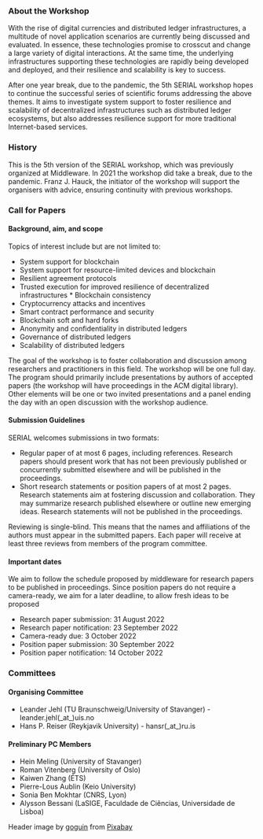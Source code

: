 ### About the Workshop

With the rise of digital currencies and distributed ledger infrastructures, a multitude of novel application scenarios are currently being discussed and evaluated. In essence, these technologies promise to crosscut and change a large variety of digital interactions. At the same time, the underlying infrastructures supporting these technologies are rapidly being developed and deployed, and their resilience and scalability is key to success.

After one year break, due to the pandemic, the 5th SERIAL workshop hopes to continue the successful series of scientific forums addressing the above themes. It aims to investigate system support to foster resilience and scalability of decentralized infrastructures such as distributed ledger ecosystems, but also addresses resilience support for more traditional Internet-based services.

### History

This is the 5th version of the SERIAL workshop, which was previously organized at Middleware. In 2021 the workshop did take a break, due to the pandemic. Franz J. Hauck, the initiator of the workshop will support the organisers with advice, ensuring continuity with previous workshops.

### Call for Papers

#### Background, aim, and scope

Topics of interest include but are not limited to:

* System support for blockchain
* System support for resource-limited devices and blockchain
* Resilient agreement protocols
* Trusted execution for improved resilience of decentralized infrastructures * Blockchain consistency
* Cryptocurrency attacks and incentives
* Smart contract performance and security
* Blockchain soft and hard forks
* Anonymity and confidentiality in distributed ledgers
* Governance of distributed ledgers
* Scalability of distributed ledgers

The goal of the workshop is to foster collaboration and discussion among researchers and practitioners in this field. The workshop will be one full day. The program should primarily include presentations by authors of accepted papers (the workshop will have proceedings in the ACM digital library). Other elements will be one or two invited presentations and a panel ending the day with an open discussion with the workshop audience.

#### Submission Guidelines

SERIAL welcomes submissions in two formats:
* Regular paper of at most 6 pages, including references. Research papers should
present work that has not been previously published or concurrently submitted elsewhere and will be published in the proceedings.
* Short research statements or position papers of at most 2 pages. Research
statements aim at fostering discussion and collaboration. They may summarize research published elsewhere or outline new emerging ideas. Research statements will not be published in the proceedings.

Reviewing is single-blind. This means that the names and affiliations of the authors must appear in the submitted papers. Each paper will receive at least three reviews from members of the program committee.

#### Important dates

We aim to follow the schedule proposed by middleware for research papers to be published in proceedings. Since position papers do not require a camera-ready, we aim for a later deadline, to allow fresh ideas to be proposed

* Research paper submission: 31 August 2022
* Research paper notification: 23 September 2022
* Camera-ready due: 3 October 2022
* Position paper submission: 30 September 2022
* Position paper notification: 14 October 2022

### Committees

#### Organising Committee
* Leander Jehl (TU Braunschweig/University of Stavanger) -  leander.jehl(\_at\_)uis.no
* Hans P. Reiser (Reykjavik University) - hansr(\_at\_)ru.is

#### Preliminary PC Members

* Hein Meling (University of Stavanger)
* Roman Vitenberg (University of Oslo)
* Kaiwen Zhang (ÉTS)
* Pierre-Lous Aublin (Keio University)
* Sonia Ben Mokhtar (CNRS, Lyon)
* Alysson Bessani (LaSIGE, Faculdade de Ciências, Universidade de Lisboa)



Header image by <a href="https://pixabay.com/users/goguin-15784481/?utm_source=link-attribution&amp;utm_medium=referral&amp;utm_campaign=image&amp;utm_content=5154172">goguin</a> from <a href="https://pixabay.com/?utm_source=link-attribution&amp;utm_medium=referral&amp;utm_campaign=image&amp;utm_content=5154172">Pixabay</a>